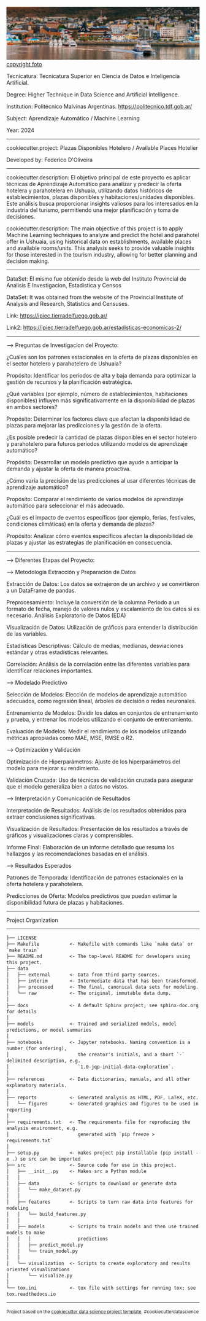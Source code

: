 

![Ushuaia_TIerra_Del_Fuego](https://github.com/edfedo/Plazas_Disponibles_Hotelero/blob/main/reports/figures/Front.png)
[copyright foto](https://www.lonelyplanet.com/argentina/tierra-del-fuego/ushuaia)

Tecnicatura: Tecnicatura Superior en Ciencia de Datos e Inteligencia Artificial.

Degree: Higher Technique in Data Science and Artificial Intelligence.

Institution: Politécnico Malvinas Argentinas.  https://politecnico.tdf.gob.ar/

Subject: Aprendizaje Automático / Machine Learning

Year: 2024

------------

cookiecutter.project: Plazas Disponibles Hotelero / Available Places Hotelier

Developed by: Federico D'Oliveira

------------

cookiecutter.description: El objetivo principal de este proyecto es aplicar técnicas de Aprendizaje Automático para analizar y predecir la oferta hotelera y parahotelera en Ushuaia, utilizando datos históricos de establecimientos, plazas disponibles y habitaciones/unidades disponibles. Este análisis busca proporcionar insights valiosos para los interesados en la industria del turismo, permitiendo una mejor planificación y toma de decisiones.


cookiecutter.description: The main objective of this project is to apply Machine Learning techniques to analyze and predict the hotel and parahotel offer in Ushuaia, using historical data on establishments, available places and available rooms/units. This analysis seeks to provide valuable insights for those interested in the tourism industry, allowing for better planning and decision making.

------------

DataSet: El mismo fue obtenido desde la web del Instituto Provincial de Analisis E Investigacion, Estadistica y Censos

DataSet: It was obtained from the website of the Provincial Institute of Analysis and Research, Statistics and Censuses.


Link: https://ipiec.tierradelfuego.gob.ar/

Link2: https://ipiec.tierradelfuego.gob.ar/estadisticas-economicas-2/

------------

--> Preguntas de Investigacion del Proyecto:

¿Cuáles son los patrones estacionales en la oferta de plazas disponibles en el sector hotelero y parahotelero de Ushuaia?

Propósito: Identificar los períodos de alta y baja demanda para optimizar la gestión de recursos y la planificación estratégica.

¿Qué variables (por ejemplo, número de establecimientos, habitaciones disponibles) influyen más significativamente en la disponibilidad de plazas en ambos sectores?

Propósito: Determinar los factores clave que afectan la disponibilidad de plazas para mejorar las predicciones y la gestión de la oferta.

¿Es posible predecir la cantidad de plazas disponibles en el sector hotelero y parahotelero para futuros períodos utilizando modelos de aprendizaje automático?

Propósito: Desarrollar un modelo predictivo que ayude a anticipar la demanda y ajustar la oferta de manera proactiva.

¿Cómo varía la precisión de las predicciones al usar diferentes técnicas de aprendizaje automático?

Propósito: Comparar el rendimiento de varios modelos de aprendizaje automático para seleccionar el más adecuado.

¿Cuál es el impacto de eventos específicos (por ejemplo, ferias, festivales, condiciones climáticas) en la oferta y demanda de plazas?

Propósito: Analizar cómo eventos específicos afectan la disponibilidad de plazas y ajustar las estrategias de planificación en consecuencia.

------------

--> Diferentes Etapas del Proyecto:

--> Metodología Extracción y Preparación de Datos

Extracción de Datos: Los datos se extrajeron de un archivo y se convirtieron a un DataFrame de pandas.

Preprocesamiento: Incluye la conversión de la columna Periodo a un formato de fecha, manejo de valores nulos y escalamiento de los datos si es necesario.
Análisis Exploratorio de Datos (EDA)

Visualización de Datos: Utilización de gráficos para entender la distribución de las variables.

Estadísticas Descriptivas: Cálculo de medias, medianas, desviaciones estándar y otras estadísticas relevantes.

Correlación: Análisis de la correlación entre las diferentes variables para identificar relaciones importantes. 

--> Modelado Predictivo

Selección de Modelos: Elección de modelos de aprendizaje automático adecuados, como regresión lineal, árboles de decisión o redes neuronales.

Entrenamiento de Modelos: Dividir los datos en conjuntos de entrenamiento y prueba, y entrenar los modelos utilizando el conjunto de entrenamiento.

Evaluación de Modelos: Medir el rendimiento de los modelos utilizando métricas apropiadas como MAE, MSE, RMSE o R2.

--> Optimización y Validación

Optimización de Hiperparámetros: Ajuste de los hiperparámetros del modelo para mejorar su rendimiento.

Validación Cruzada: Uso de técnicas de validación cruzada para asegurar que el modelo generaliza bien a datos no vistos.

--> Interpretación y Comunicación de Resultados

Interpretación de Resultados: Análisis de los resultados obtenidos para extraer conclusiones significativas.

Visualización de Resultados: Presentación de los resultados a través de gráficos y visualizaciones claras y comprensibles.

Informe Final: Elaboración de un informe detallado que resuma los hallazgos y las recomendaciones basadas en el análisis.

--> Resultados Esperados

Patrones de Temporada: Identificación de patrones estacionales en la oferta hotelera y parahotelera.

Predicciones de Oferta: Modelos predictivos que puedan estimar la disponibilidad futura de plazas y habitaciones.

------------

Project Organization

------------

    ├── LICENSE
    ├── Makefile           <- Makefile with commands like `make data` or `make train`
    ├── README.md          <- The top-level README for developers using this project.
    ├── data
    │   ├── external       <- Data from third party sources.
    │   ├── interim        <- Intermediate data that has been transformed.
    │   ├── processed      <- The final, canonical data sets for modeling.
    │   └── raw            <- The original, immutable data dump.
    │
    ├── docs               <- A default Sphinx project; see sphinx-doc.org for details
    │
    ├── models             <- Trained and serialized models, model predictions, or model summaries
    │
    ├── notebooks          <- Jupyter notebooks. Naming convention is a number (for ordering),
    │                         the creator's initials, and a short `-` delimited description, e.g.
    │                         `1.0-jqp-initial-data-exploration`.
    │
    ├── references         <- Data dictionaries, manuals, and all other explanatory materials.
    │
    ├── reports            <- Generated analysis as HTML, PDF, LaTeX, etc.
    │   └── figures        <- Generated graphics and figures to be used in reporting
    │
    ├── requirements.txt   <- The requirements file for reproducing the analysis environment, e.g.
    │                         generated with `pip freeze > requirements.txt`
    │
    ├── setup.py           <- makes project pip installable (pip install -e .) so src can be imported
    ├── src                <- Source code for use in this project.
    │   ├── __init__.py    <- Makes src a Python module
    │   │
    │   ├── data           <- Scripts to download or generate data
    │   │   └── make_dataset.py
    │   │
    │   ├── features       <- Scripts to turn raw data into features for modeling
    │   │   └── build_features.py
    │   │
    │   ├── models         <- Scripts to train models and then use trained models to make
    │   │   │                 predictions
    │   │   ├── predict_model.py
    │   │   └── train_model.py
    │   │
    │   └── visualization  <- Scripts to create exploratory and results oriented visualizations
    │       └── visualize.py
    │
    └── tox.ini            <- tox file with settings for running tox; see tox.readthedocs.io


--------

<p><small>Project based on the <a target="_blank" href="https://drivendata.github.io/cookiecutter-data-science/">cookiecutter data science project template</a>. #cookiecutterdatascience</small></p>
